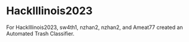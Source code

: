 # HackIllinois2023
For HackIllinois2023, sw4th1, nzhan2, nzhan2, and Ameat77 created an Automated Trash Classifier.

